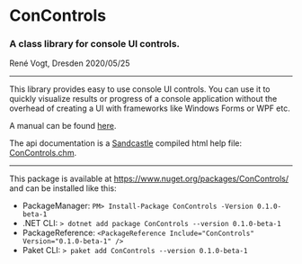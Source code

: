 # ConControls 
### A class library for console UI controls.

René Vogt, Dresden 2020/05/25

---

This library provides easy to use console UI controls. You can use it to quickly visualize results or progress
of a console application without the overhead of creating a UI with frameworks like Windows Forms or WPF etc.

A manual can be found [here](docs/Manual.md).  

The api documentation is a [Sandcastle](https://github.com/EWSoftware/SHFB) compiled html help file: [ConControls.chm](docs/api/ConControls.chm).

---

This package is available at https://www.nuget.org/packages/ConControls/ and can be installed like this:
- PackageManager: `PM> Install-Package ConControls -Version 0.1.0-beta-1`
- .NET CLI: `> dotnet add package ConControls --version 0.1.0-beta-1`
- PackageReference: `<PackageReference Include="ConControls" Version="0.1.0-beta-1" />`
- Paket CLI: `> paket add ConControls --version 0.1.0-beta-1`
